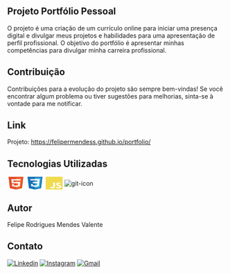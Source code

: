 ## Projeto Portfólio Pessoal
O projeto é uma criação de um currículo online para iniciar uma presença digital e divulgar meus projetos e habilidades para uma apresentação de perfil profissional. O objetivo do portfólio é apresentar minhas competências para divulgar minha carreira profissional.

## Contribuição 
Contribuições para a evolução do projeto são sempre bem-vindas! Se você encontrar algum problema ou tiver sugestões para melhorias, sinta-se à vontade para me notificar.

## Link
Projeto: https://felipermendess.github.io/portfolio/

## Tecnologias Utilizadas
<div style="display: inline_block">
  <img align="center" alt="html-icon" height="30" width="40" src="https://raw.githubusercontent.com/devicons/devicon/master/icons/html5/html5-original.svg">
  <img align="center" alt="css-icon" height="30" width="40" src="https://raw.githubusercontent.com/devicons/devicon/master/icons/css3/css3-original.svg">
  <img align="center" alt="javascript-icon" height="30" width="40" src="https://raw.githubusercontent.com/devicons/devicon/master/icons/javascript/javascript-plain.svg">
  <img align="center" alt="git-icon" height="30" width="40" src="https://raw.githubusercontent.com/jmnote/z-icons/master/svg/git.svg">
</div>

## Autor
Felipe Rodrigues Mendes Valente

## Contato
[![Linkedin](https://img.shields.io/badge/LinkedIn-0077B5?style=for-the-badge&logo=linkedin&logoColor=white)](https://www.linkedin.com/in/felipermendess/)
[![Instagram](https://img.shields.io/badge/Instagram-E4405F?style=for-the-badge&logo=instagram&logoColor=white)](https://www.instagram.com/dev.felipermendess/)
[![Gmail](https://img.shields.io/badge/Gmail-D14836?style=for-the-badge&logo=gmail&logoColor=white)](mailto:felipermendes04@gmail.com)

